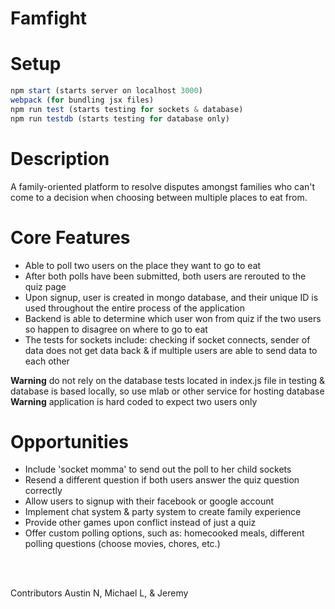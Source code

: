 # Famfight

<h1>Setup</h1>

```javascript
npm start (starts server on localhost 3000)
webpack (for bundling jsx files)
npm run test (starts testing for sockets & database)
npm run testdb (starts testing for database only)
```

<h1>Description</h1>

A family-oriented platform to resolve disputes amongst families who can't come to a decision when choosing between multiple places to eat from.

<h1>Core Features</h1>
<ul>
  <li>Able to poll two users on the place they want to go to eat</li>

  <li>After both polls have been submitted, both users are rerouted to the quiz page</li>

  <li>Upon signup, user is created in mongo database, and their unique ID is used throughout the entire process of the application</li>

  <li>Backend is able to determine which user won from quiz if the two users so happen to disagree on where to go to eat</li>

  <li>The tests for sockets include: checking if socket connects, sender of data does not get data back & if multiple users are able to send data to each other</li>
</ul>



<b>Warning</b> do not rely on the database tests located in index.js file in testing & database is based locally, so use mlab or other service for hosting database <br/>
<b>Warning</b> application is hard coded to expect two users only

<h1>Opportunities</h1>
<ul>

<li>Include 'socket momma' to send out the poll to her child sockets</li>

<li>Resend a different question if both users answer the quiz question correctly</li>

<li>Allow users to signup with their facebook or google account</li>

<li>Implement chat system & party system to create family experience</li>

<li>Provide other games upon conflict instead of just a quiz</li>

<li>Offer custom polling options, such as: homecooked meals, different polling questions (choose movies, chores, etc.)</li>
</ul>
<br /> <br />

Contributors Austin N, Michael L, & Jeremy 

